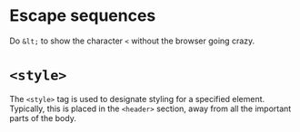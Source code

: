 # Escape sequences
Do `&lt;` to show the character `<` without the browser going crazy.

# `<style>`
The `<style>` tag is used to designate styling for a specified element. Typically, this is placed in the `<header>` section, away from all the important parts of the body.